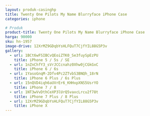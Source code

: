 ```yaml
---
layout: produk-casinghp
title: Twenty One Pilots My Name Blurryface iPhone Case
categories: iphone

# Produk
product-title: Twenty One Pilots My Name Blurryface iPhone Case
harga: 90000
sku: hn-1957
image-drive: 12XrMZ9GDqbYsHLFQuT7CjfYIL88G5P3v
gallery:
  - url: 1BCt6wFSIBCvQEoiZTK0_Se3fuySpEzPU
    title: iPhone 5 / 5s / SE
  - url: 1nZnChfY3_sVrJCCcnahz0Xhw0jCGkGxC
    title: iPhone 6 / 6s
  - url: 1YasoGnqM-2Dfv4Pc2ZTvbS3BNQh_18rN
    title: iPhone 6 Plus / 6s Plus
  - url: 15nQVD4iqh6aUVrEr6_KHHxpXNS5UsrYO
    title: iPhone 7 / 8
  - url: 1NT3wVvDthCeXP3lUrQ5vaxcLrcu2f78t
    title: iPhone 7 Plus / 8 Plus
  - url: 12XrMZ9GDqbYsHLFQuT7CjfYIL88G5P3v
    title: iPhone X
---
```

